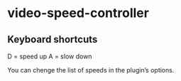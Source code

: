 # video-speed-controller

## Keyboard shortcuts

D = speed up
A = slow down

You can chenge the list of speeds in the plugin’s options.
